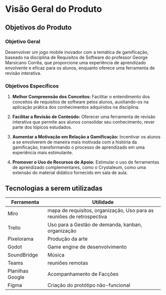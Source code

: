 # Visão Geral do Produto

## **Objetivos do Produto**

### Objetivo Geral

Desenvolver um jogo mobile inovador com a temática de gamificação, baseado na disciplina de Requisitos de Software do professor George Marsicano Corrêa, que proporcione uma experiência de aprendizado envolvente e eficaz para os alunos, enquanto oferece uma ferramenta de revisão interativa.

### Objetivos Específicos
1. **Melhor Compreensão dos Conceitos:** Facilitar o entendimento dos conceitos de requisitos de software pelos alunos, auxiliando-os na aplicação prática dos conhecimentos adquiridos na disciplina.

2. **Facilitar a Revisão de Conteúdo:** Oferecer uma ferramenta de revisão interativa que permite aos alunos consolidar seu conhecimento, rever parte dos tópicos estudados.

3. **Aumentar a Motivação em Relação a Gamificação:** Incentivar os alunos a se envolverem de maneira mais motivada com a história da gamificação, transformando o processo de aprendizado em uma experiência mais estimulante.

4. **Promover o Uso de Recursos de Apoio:** Estimular o uso de ferramentas de aprendizado complementares, como o Crystaleum, como uma extensão do material didático fornecido em sala de aula.

## **Tecnologias a serem utilizadas**

| Ferramenta       | Utilidade                                                              |
| ---------------- | ---------------------------------------------------------------------- |
| Miro             | mapa de requisitos, organização, Uso para as reuniões de retrospectiva |
| Trello           | Uso para a Gestão de demanda, kanban, organização                      |
| Pixelorama       | Produção da arte                                                       |
| Godot            | Game engine de desenvolvimento                                         |
| SoundBridge      | Música                                                                 |
| Teams            | reuniões remotas                                                       |
| Planilhas Google | Acompanhamento de Facções                                              |
| Figma            | Criação do protótipo não-funcional                                     |
